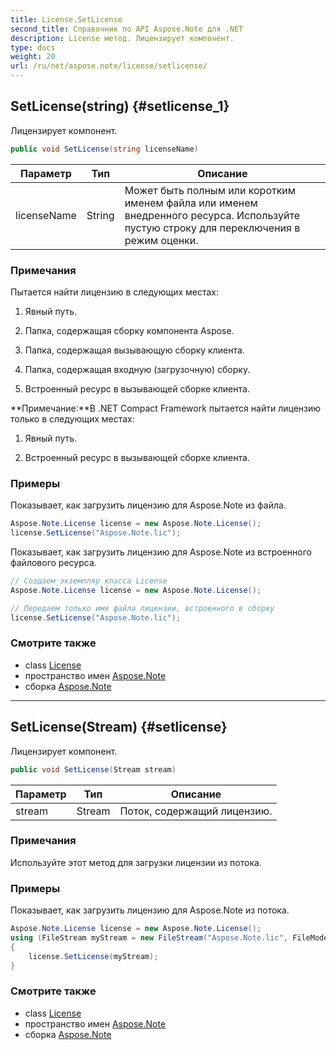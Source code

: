 ```yaml
---
title: License.SetLicense
second_title: Справочник по API Aspose.Note для .NET
description: License метод. Лицензирует компонент.
type: docs
weight: 20
url: /ru/net/aspose.note/license/setlicense/
---
```

## SetLicense(string) {#setlicense_1}

Лицензирует компонент.

```csharp
public void SetLicense(string licenseName)
```

| Параметр | Тип | Описание |
| --- | --- | --- |
| licenseName | String | Может быть полным или коротким именем файла или именем внедренного ресурса. Используйте пустую строку для переключения в режим оценки. |

### Примечания

Пытается найти лицензию в следующих местах:

1. Явный путь.

2. Папка, содержащая сборку компонента Aspose.

3. Папка, содержащая вызывающую сборку клиента.

4. Папка, содержащая входную (загрузочную) сборку.

5. Встроенный ресурс в вызывающей сборке клиента.

**Примечание:**В .NET Compact Framework пытается найти лицензию только в следующих местах:

1. Явный путь.

2. Встроенный ресурс в вызывающей сборке клиента.

### Примеры

Показывает, как загрузить лицензию для Aspose.Note из файла.

```csharp
Aspose.Note.License license = new Aspose.Note.License();
license.SetLicense("Aspose.Note.lic");
```

Показывает, как загрузить лицензию для Aspose.Note из встроенного файлового ресурса.

```csharp
// Создаем экземпляр класса License
Aspose.Note.License license = new Aspose.Note.License();

// Передаем только имя файла лицензии, встроенного в сборку
license.SetLicense("Aspose.Note.lic");
```

### Смотрите также

* class [License](../)
* пространство имен [Aspose.Note](../../license/)
* сборка [Aspose.Note](../../../)

---

## SetLicense(Stream) {#setlicense}

Лицензирует компонент.

```csharp
public void SetLicense(Stream stream)
```

| Параметр | Тип | Описание |
| --- | --- | --- |
| stream | Stream | Поток, содержащий лицензию. |

### Примечания

Используйте этот метод для загрузки лицензии из потока.

### Примеры

Показывает, как загрузить лицензию для Aspose.Note из потока.

```csharp
Aspose.Note.License license = new Aspose.Note.License();
using (FileStream myStream = new FileStream("Aspose.Note.lic", FileMode.Open))
{
    license.SetLicense(myStream);
}
```

### Смотрите также

* class [License](../)
* пространство имен [Aspose.Note](../../license/)
* сборка [Aspose.Note](../../../)


